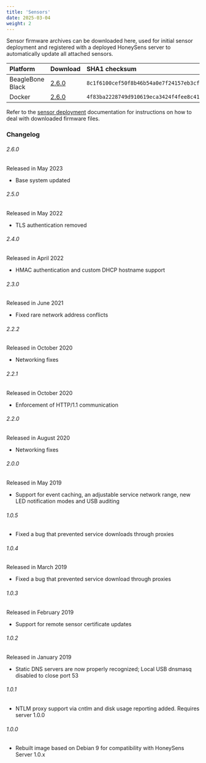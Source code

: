 ```yaml
---
title: 'Sensors'
date: 2025-03-04
weight: 2
---
```


Sensor firmware archives can be downloaded here, used for initial sensor deployment and registered with a deployed HoneySens server to automatically update all attached sensors.

<!--more-->
| Platform | Download                                                              | SHA1 checksum                             |
|:---------|:----------------------------------------------------------------------|:------------------------------------------|
| BeagleBone Black | [2.6.0](/download/releases/HoneySens-Firmware-BBB-4gb-2.6.0.tar.gz)   | `8c1f6100cef50f8b46b54a0e7f24157eb3cf2b21` |
| Docker | [2.6.0](/download/releases/HoneySens-Firmware-dockerx86-2.6.0.tar.gz) | `4f83ba2228749d910619eca3424f4fee8c418628` |

Refer to the [sensor deployment](/docs/sensors/) documentation for instructions on how to deal with downloaded firmware files.

### Changelog
###### 2.6.0
Released in May 2023
* Base system updated

###### 2.5.0
Released in May 2022
* TLS authentication removed

###### 2.4.0
Released in April 2022
* HMAC authentication and custom DHCP hostname support

###### 2.3.0
Released in June 2021
* Fixed rare network address conflicts

###### 2.2.2
Released in October 2020
* Networking fixes

###### 2.2.1
Released in October 2020
* Enforcement of HTTP/1.1 communication

###### 2.2.0
Released in August 2020
* Networking fixes

###### 2.0.0
Released in May 2019
* Support for event caching, an adjustable service network range, new LED notification modes and USB auditing

###### 1.0.5
* Fixed a bug that prevented service downloads through proxies

###### 1.0.4
Released in March 2019
* Fixed a bug that prevented service download through proxies

###### 1.0.3
Released in February 2019
* Support for remote sensor certificate updates

###### 1.0.2
Released in January 2019
* Static DNS servers are now properly recognized; Local USB dnsmasq disabled to close port 53

###### 1.0.1
* NTLM proxy support via cntlm and disk usage reporting added. Requires server 1.0.0

###### 1.0.0
* Rebuilt image based on Debian 9 for compatibility with HoneySens Server 1.0.x


